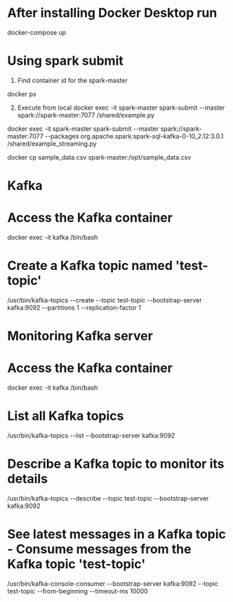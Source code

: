 # After installing Docker Desktop run

docker-compose up

# Using spark submit

1. Find container id for the spark-master

docker ps

2. Execute from local
docker exec -it spark-master spark-submit --master spark://spark-master:7077 /shared/example.py

docker exec -it spark-master spark-submit --master spark://spark-master:7077 --packages org.apache.spark:spark-sql-kafka-0-10_2.12:3.0.1 /shared/example_streaming.py

docker cp sample_data.csv spark-master:/opt/sample_data.csv

# Kafka

# Access the Kafka container
docker exec -it kafka /bin/bash

# Create a Kafka topic named 'test-topic'
/usr/bin/kafka-topics --create --topic test-topic --bootstrap-server kafka:9092 --partitions 1 --replication-factor 1

# Monitoring Kafka server

# Access the Kafka container
docker exec -it kafka /bin/bash

# List all Kafka topics
/usr/bin/kafka-topics --list --bootstrap-server kafka:9092

# Describe a Kafka topic to monitor its details
/usr/bin/kafka-topics --describe --topic test-topic --bootstrap-server kafka:9092

# See latest messages in a Kafka topic - Consume messages from the Kafka topic 'test-topic'
/usr/bin/kafka-console-consumer --bootstrap-server kafka:9092 --topic test-topic --from-beginning --timeout-ms 10000